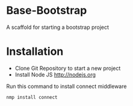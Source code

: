 Base-Bootstrap
==============

A scaffold for starting a bootstrap project




Installation
==============
* Clone Git Repository to start a new project
* Install Node JS http://nodejs.org

Run this command to install connect middleware
```bash
nmp install connect
```

